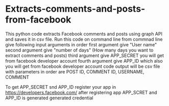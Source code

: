 # Extracts-comments-and-posts-from-facebook
This python code extracts Facebook comments and posts using graph API and saves it in csv file.
Run this code on command line from commnad line give following input arguments in order
first argument give "User name"  
second argument give "number of days" (How many days you want to extract comments and posts)
third argument give APP_SECRET you will get from facebook developer account
fourth argument give APP_ID which also you will get from facebook developer account
code output will be csv file with parameters in order are POST ID, COMMENT ID, USERNAME, COMMENT

To get APP_SECRET snd APP_ID register your app in https://developers.facebook.com/ after registering app APP_SCRET and APP_ID is generated
generated credential 
